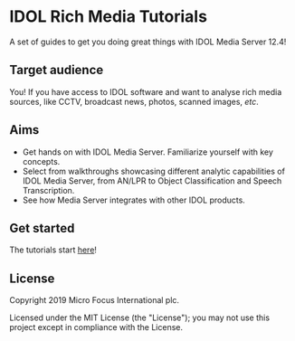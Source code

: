 # IDOL Rich Media Tutorials

A set of guides to get you doing great things with IDOL Media Server 12.4!

## Target audience

You! If you have access to IDOL software and want to analyse rich media sources, like CCTV, broadcast news, photos, scanned images, *etc*.

## Aims

- Get hands on with IDOL Media Server.  Familiarize yourself with key concepts.
- Select from walkthroughs showcasing different analytic capabilities of IDOL Media Server, from AN/LPR to Object Classification and Speech Transcription.
- See how Media Server integrates with other IDOL products.

## Get started

The tutorials start [here](tutorials/README.md)!

## License

Copyright 2019 Micro Focus International plc.

Licensed under the MIT License (the "License"); you may not use this project except in compliance with the License.
